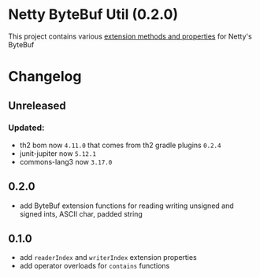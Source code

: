 # Netty ByteBuf Util (0.2.0)

This project contains various [extension methods and properties](src/main/kotlin/com/exactpro/th2/netty/bytebuf/util/ByteBufUtil.kt) for Netty's ByteBuf

# Changelog

## Unreleased

### Updated:

* th2 bom now `4.11.0` that comes from th2 gradle plugins `0.2.4`
* junit-jupiter now `5.12.1`
* commons-lang3 now `3.17.0`

## 0.2.0

* add ByteBuf extension functions for reading writing unsigned and signed ints, ASCII char, padded string

## 0.1.0

* add `readerIndex` and `writerIndex` extension properties
* add operator overloads for `contains` functions
